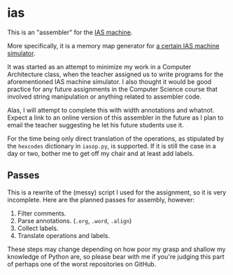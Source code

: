 # ias

This is an "assembler" for the [IAS machine](https://en.wikipedia.org/wiki/IAS_machine).

More specifically, it is a memory map generator for [a certain IAS machine
simulator](http://www.ic.unicamp.br/~edson/disciplinas/mc404/2016-2s/abef/IAS-sim/).

It was started as an attempt to minimize my work in a Computer Architecture
class, when the teacher assigned us to write programs for the aforementioned IAS
machine simulator. I also thought it would be good practice for any future
assignments in the Computer Science course that involved string manipulation or
anything related to assembler code.

Alas, I will attempt to complete this with width annotations and whatnot. Expect
a link to an online version of this assembler in the future as I plan to email
the teacher suggesting he let his future students use it.

For the time being only direct translation of the operations, as stipulated by
the `hexcodes` dictionary in `iasop.py`, is supported. If it is still the case
in a day or two, bother me to get off my chair and at least add labels.

## Passes

This is a rewrite of the (messy) script I used for the assignment, so it is very
incomplete. Here are the planned passes for assembly, however:

1. Filter comments.
2. Parse annotations. (`.org`, `.word`, `.align`)
3. Collect labels.
4. Translate operations and labels.

These steps may change depending on how poor my grasp and shallow my knowledge
of Python are, so please bear with me if you're judging this part of perhaps one
of the worst repositories on GitHub.

